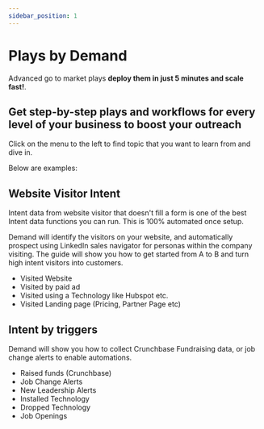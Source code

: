```yaml
---
sidebar_position: 1
---
```


# Plays by Demand

Advanced go to market plays **deploy them in just 5 minutes and scale fast!**.

## Get step-by-step plays and workflows for every level of your business to boost your outreach
Click on the menu to the left to find topic that you want to learn from and dive in.

Below are examples:

## Website Visitor Intent

Intent data from website visitor that doesn't fill a form is one of the best Intent data functions you can run. This is 100% automated once setup.

Demand will identify the visitors on your website, and automatically prospect using LinkedIn sales navigator for personas within the company visiting. The guide will show you how to get started from A to B and turn high intent visitors into customers.

- Visited Website
- Visited by paid ad
- Visited using a Technology like Hubspot etc.
- Visited Landing page (Pricing, Partner Page etc)

## Intent by triggers

Demand will show you how to collect Crunchbase Fundraising data, or job change alerts to enable automations.

- Raised funds (Crunchbase)
- Job Change Alerts
- New Leadership Alerts
- Installed Technology
- Dropped Technology
- Job Openings
